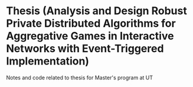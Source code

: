 # Thesis (Analysis and Design Robust Private Distributed Algorithms for Aggregative Games in Interactive Networks with Event-Triggered Implementation)

Notes and code related to thesis for Master's program at UT
